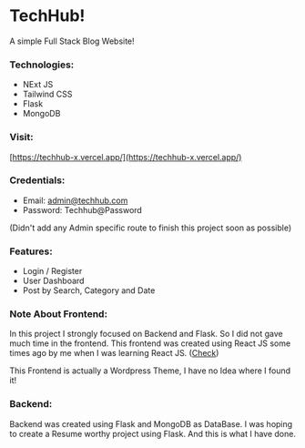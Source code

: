 # TechHub!

A simple Full Stack Blog Website!

### Technologies:

-   NExt JS
-   Tailwind CSS
-   Flask
-   MongoDB

### Visit:

[https://techhub-x.vercel.app/](https://techhub-x.vercel.app/)

### Credentials:

-   Email: admin@techhub.com
-   Password: Techhub@Password

(Didn't add any Admin specific route to finish this project soon as possible)

### Features:

-   Login / Register
-   User Dashboard
-   Post by Search, Category and Date

### Note About Frontend:

In this project I strongly focused on Backend and Flask. So I did not gave much time in the frontend. This frontend was created using React JS some times ago by me when I was learning React JS. ([Check](https://github.com/TheProjectsX/BlogWebsite-01))

This Frontend is actually a Wordpress Theme, I have no Idea where I found it!

### Backend:

Backend was created using Flask and MongoDB as DataBase. I was hoping to create a Resume worthy project using Flask. And this is what I have done.
